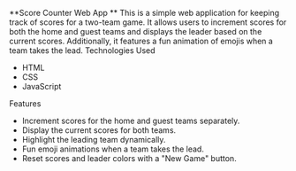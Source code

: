 **Score Counter Web App
**
This is a simple web application for keeping track of scores for a two-team game. It allows users to increment scores for both the home and guest teams and displays the leader based on the current scores. Additionally, it features a fun animation of emojis when a team takes the lead.
Technologies Used
- HTML
- CSS
- JavaScript

Features
- Increment scores for the home and guest teams separately.
- Display the current scores for both teams.
- Highlight the leading team dynamically.
- Fun emoji animations when a team takes the lead.
- Reset scores and leader colors with a "New Game" button.
